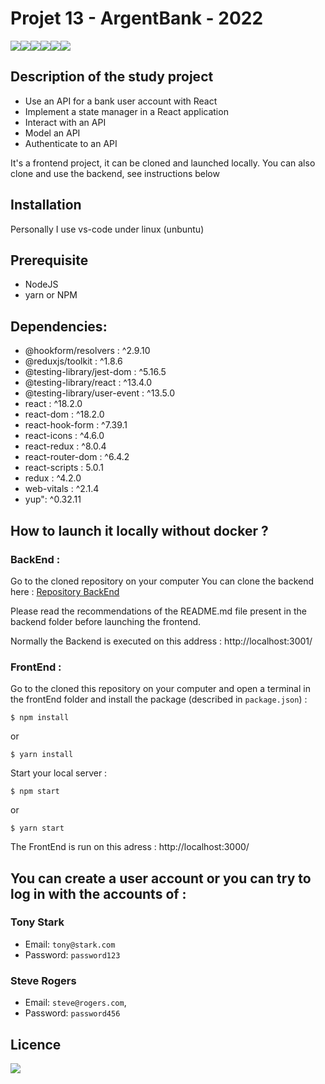 # Projet 13 - ArgentBank - 2022
<img src="https://img.shields.io/badge/css3%20-%231572B6.svg?&style=for-the-badge&logo=css3&logoColor=white"/><img src="https://img.shields.io/badge/html5%20-%23E34F26.svg?&style=for-the-badge&logo=html5&logoColor=white"/><img src="https://img.shields.io/badge/git%20-%23F05033.svg?&style=for-the-badge&logo=git&logoColor=white"/><img src="https://img.shields.io/badge/javascript-%23323330.svg?style=for-the-badge&logo=javascript&logoColor=%23F7DF1E"/><img src="https://img.shields.io/badge/react-%2320232a.svg?style=for-the-badge&logo=react&logoColor=%2361DAFB"><img src="https://img.shields.io/badge/redux-violet.svg?style=for-the-badge&logo=redux&logoColor=%cd46f7">

## Description of the study project 
- Use an API for a bank user account with React
- Implement a state manager in a React application
- Interact with an API
- Model an API
- Authenticate to an API

It's a frontend project, it can be cloned and launched locally.
You can also clone and use the backend, see instructions below


## Installation

Personally I use vs-code under linux (unbuntu)

## Prerequisite 

* NodeJS
* yarn or NPM

## Dependencies:

* @hookform/resolvers : ^2.9.10
* @reduxjs/toolkit : ^1.8.6
* @testing-library/jest-dom : ^5.16.5
* @testing-library/react : ^13.4.0
* @testing-library/user-event : ^13.5.0
* react : ^18.2.0
* react-dom : ^18.2.0
* react-hook-form : ^7.39.1
* react-icons : ^4.6.0
* react-redux : ^8.0.4
* react-router-dom : ^6.4.2
* react-scripts : 5.0.1
* redux : ^4.2.0
* web-vitals : ^2.1.4 
* yup": ^0.32.11


## How to launch it locally without docker ?

### BackEnd :

Go to the cloned repository on your computer
You can clone the backend here :  <a href="https://github.com/jb-webdev/Projet-13_Backend" target="_blank">Repository BackEnd </a> 

Please read the recommendations of the README.md file present in the backend folder before launching the frontend.

Normally the Backend is executed on this address : http://localhost:3001/

### FrontEnd :

Go to the cloned this repository on your computer and open a terminal in the frontEnd folder and install the package (described in `package.json`) :

```
$ npm install
```
or

```
$ yarn install
```
Start your local server :

```
$ npm start
```
or

```
$ yarn start
```

The FrontEnd is run on this adress : http://localhost:3000/

## You can create a user account or you can try to log in with the accounts of :

### Tony Stark

- Email: `tony@stark.com`
- Password: `password123`
 
### Steve Rogers

- Email: `steve@rogers.com`,
- Password: `password456`



## Licence

<img src='https://forthebadge.com/images/badges/open-source.svg' />